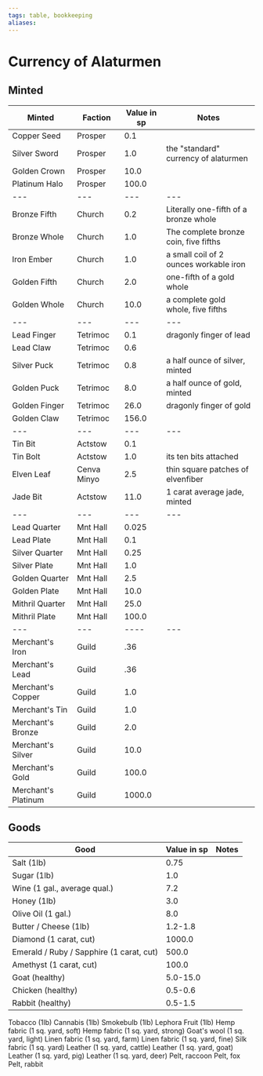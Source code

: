 ```yaml
---
tags: table, bookkeeping
aliases:
---
```

# Currency of Alaturmen
## Minted
Minted | Faction | Value in sp | Notes
--- | --- | --- | ---
Copper Seed | Prosper | 0.1
Silver Sword | Prosper | 1.0 | the "standard" currency of alaturmen
Golden Crown | Prosper | 10.0
Platinum Halo | Prosper | 100.0
--- | --- | --- | ---
Bronze Fifth | Church | 0.2 | Literally one-fifth of a bronze whole
Bronze Whole | Church | 1.0 | The complete bronze coin, five fifths
Iron Ember | Church | 1.0 | a small coil of 2 ounces workable iron 
Golden Fifth | Church | 2.0 | one-fifth of a gold whole
Golden Whole | Church | 10.0 | a complete gold whole, five fifths
--- | --- | --- | ---
Lead Finger | Tetrimoc | 0.1 | dragonly finger of lead
Lead Claw | Tetrimoc | 0.6
Silver Puck | Tetrimoc | 0.8 | a half ounce of silver, minted
Golden Puck | Tetrimoc | 8.0 | a half ounce of gold, minted
Golden Finger | Tetrimoc | 26.0 | dragonly finger of gold
Golden Claw | Tetrimoc | 156.0
--- | --- | --- | ---
Tin Bit | Actstow | 0.1
Tin Bolt | Actstow | 1.0 | its ten bits attached
Elven Leaf | Cenva Minyo | 2.5 | thin square patches of elvenfiber
Jade Bit | Actstow | 11.0 | 1 carat average jade, minted
--- | --- | --- | ---
Lead Quarter | Mnt Hall | 0.025
Lead Plate | Mnt Hall | 0.1
Silver Quarter | Mnt Hall | 0.25
Silver Plate | Mnt Hall | 1.0
Golden Quarter | Mnt Hall | 2.5
Golden Plate | Mnt Hall | 10.0
Mithril Quarter | Mnt Hall | 25.0
Mithril Plate | Mnt Hall | 100.0
--- | --- | ---- | ---
Merchant's Iron | Guild | .36
Merchant's Lead | Guild | .36
Merchant's Copper | Guild | 1.0
Merchant's Tin | Guild | 1.0
Merchant's Bronze | Guild | 2.0
Merchant's Silver | Guild | 10.0
Merchant's Gold | Guild | 100.0
Merchant's Platinum | Guild | 1000.0


## Goods
Good | Value in sp | Notes
--- | --- | --- 
Salt (1lb) | 0.75
Sugar (1lb) | 1.0
Wine (1 gal., average qual.) | 7.2
Honey (1lb) | 3.0
Olive Oil (1 gal.) | 8.0
Butter / Cheese (1lb) | 1.2-1.8
Diamond (1 carat, cut) | 1000.0
Emerald / Ruby / Sapphire (1 carat, cut) | 500.0
Amethyst (1 carat, cut) | 100.0
Goat (healthy) | 5.0-15.0
Chicken (healthy) | 0.5-0.6
Rabbit (healthy) | 0.5-1.5
Tobacco (1lb)
Cannabis (1lb)
Smokebulb (1lb)
Lephora Fruit (1lb)
Hemp fabric (1 sq. yard, soft)
Hemp fabric (1 sq. yard, strong)
Goat's wool (1 sq. yard, light)
Linen fabric (1 sq. yard, farm)
Linen fabric (1 sq. yard, fine)
Silk fabric (1 sq. yard)
Leather (1 sq. yard, cattle)
Leather (1 sq. yard, goat)
Leather (1 sq. yard, pig)
Leather (1 sq. yard, deer)
Pelt, raccoon
Pelt, fox
Pelt, rabbit


